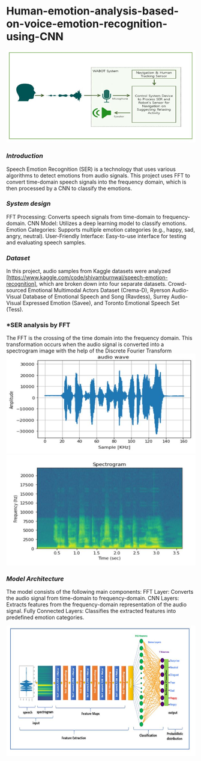 # Human-emotion-analysis-based-on-voice-emotion-recognition-using-CNN

![alt text]( https://github.com/pahaht/Human-emotion-analysis-based-on-voice-emotion-recognition-using-CNN/blob/main/pictures/SystemScheme.JPG)

### *Introduction*
Speech Emotion Recognition (SER) is a technology that uses various algorithms 
to detect emotions from audio signals. This project uses FFT to convert time-domain
speech signals into the frequency domain, which is then processed by a CNN to classify the emotions.

### *System design*
FFT Processing: Converts speech signals from time-domain to frequency-domain.
CNN Model: Utilizes a deep learning model to classify emotions.
Emotion Categories: Supports multiple emotion categories (e.g., happy, sad, angry, neutral).
User-Friendly Interface: Easy-to-use interface for testing and evaluating speech samples.

### *Dataset*
In this project, audio samples from Kaggle datasets were analyzed
[https://www.kaggle.com/code/shivamburnwal/speech-emotion-recognition], 
which are broken down into four separate datasets. Crowd-sourced Emotional
Multimodal Actors Dataset (Crema-D), Ryerson Audio-Visual Database of 
Emotional Speech and Song (Ravdess), Surrey Audio-Visual Expressed
Emotion (Savee), and Toronto Emotional Speech Set (Tess).

### *SER analysis by FFT
The FFT is the crossing of the time domain into the frequency domain.
This transformation occurs when the audio signal is converted into a
spectrogram image with the help of the Discrete Fourier Transform
![alt text]( https://github.com/pahaht/Human-emotion-analysis-based-on-voice-emotion-recognition-using-CNN/blob/main/pictures/wavesampled.JPG)
![alt text]( https://github.com/pahaht/Human-emotion-analysis-based-on-voice-emotion-recognition-using-CNN/blob/main/pictures/spectrogram.JPG)


### *Model Architecture*
The model consists of the following main components:
FFT Layer: Converts the audio signal from time-domain to frequency-domain.
CNN Layers: Extracts features from the frequency-domain representation of the audio signal.
Fully Connected Layers: Classifies the extracted features into predefined emotion categories.

![alt text]( https://github.com/pahaht/Human-emotion-analysis-based-on-voice-emotion-recognition-using-CNN/blob/main/pictures/architecture.JPG)




